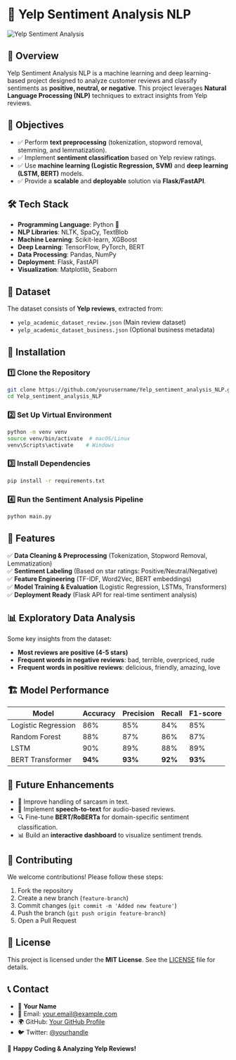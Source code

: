 # 📌 Yelp Sentiment Analysis NLP

![Yelp Sentiment Analysis](https://user-images.githubusercontent.com/your-image-link.png)

## 📖 Overview
Yelp Sentiment Analysis NLP is a machine learning and deep learning-based project designed to analyze customer reviews and classify sentiments as **positive, neutral, or negative**. This project leverages **Natural Language Processing (NLP)** techniques to extract insights from Yelp reviews.

## 🎯 Objectives
- ✅ Perform **text preprocessing** (tokenization, stopword removal, stemming, and lemmatization).
- ✅ Implement **sentiment classification** based on Yelp review ratings.
- ✅ Use **machine learning (Logistic Regression, SVM)** and **deep learning (LSTM, BERT)** models.
- ✅ Provide a **scalable** and **deployable** solution via **Flask/FastAPI**.

## 🛠 Tech Stack
- **Programming Language**: Python 🐍
- **NLP Libraries**: NLTK, SpaCy, TextBlob
- **Machine Learning**: Scikit-learn, XGBoost
- **Deep Learning**: TensorFlow, PyTorch, BERT
- **Data Processing**: Pandas, NumPy
- **Deployment**: Flask, FastAPI
- **Visualization**: Matplotlib, Seaborn

## 📂 Dataset
The dataset consists of **Yelp reviews**, extracted from:
- `yelp_academic_dataset_review.json` (Main review dataset)
- `yelp_academic_dataset_business.json` (Optional business metadata)

## 🔧 Installation
### 1️⃣ Clone the Repository
```sh
git clone https://github.com/yourusername/Yelp_sentiment_analysis_NLP.git
cd Yelp_sentiment_analysis_NLP
```

### 2️⃣ Set Up Virtual Environment
```sh
python -m venv venv
source venv/bin/activate  # macOS/Linux
venv\Scripts\activate    # Windows
```

### 3️⃣ Install Dependencies
```sh
pip install -r requirements.txt
```

### 4️⃣ Run the Sentiment Analysis Pipeline
```sh
python main.py
```

## 🚀 Features
✅ **Data Cleaning & Preprocessing** (Tokenization, Stopword Removal, Lemmatization)  
✅ **Sentiment Labeling** (Based on star ratings: Positive/Neutral/Negative)  
✅ **Feature Engineering** (TF-IDF, Word2Vec, BERT embeddings)  
✅ **Model Training & Evaluation** (Logistic Regression, LSTMs, Transformers)  
✅ **Deployment Ready** (Flask API for real-time sentiment analysis)  

## 📊 Exploratory Data Analysis
Some key insights from the dataset:
- **Most reviews are positive (4-5 stars)**
- **Frequent words in negative reviews**: bad, terrible, overpriced, rude
- **Frequent words in positive reviews**: delicious, friendly, amazing, love

## 🏗 Model Performance
| Model              | Accuracy | Precision | Recall | F1-score |
|--------------------|----------|-----------|--------|----------|
| Logistic Regression | 86%     | 85%       | 84%    | 85%      |
| Random Forest      | 88%     | 87%       | 86%    | 87%      |
| LSTM              | 90%     | 89%       | 88%    | 89%      |
| BERT Transformer  | **94%**  | **93%**   | **92%**| **93%**  |

## 📌 Future Enhancements
- 🔄 Improve handling of sarcasm in text.
- 🎤 Implement **speech-to-text** for audio-based reviews.
- 🔍 Fine-tune **BERT/RoBERTa** for domain-specific sentiment classification.
- 📊 Build an **interactive dashboard** to visualize sentiment trends.

## 🤝 Contributing
We welcome contributions! Please follow these steps:
1. Fork the repository
2. Create a new branch (`feature-branch`)
3. Commit changes (`git commit -m 'Added new feature'`)
4. Push the branch (`git push origin feature-branch`)
5. Open a Pull Request

## 📜 License
This project is licensed under the **MIT License**. See the [LICENSE](LICENSE) file for details.

## 📞 Contact
- 👤 **Your Name**  
- 📧 Email: your.email@example.com  
- 🌍 GitHub: [Your GitHub Profile](https://github.com/yourusername)  
- 🐦 Twitter: [@yourhandle](https://twitter.com/yourhandle)

🚀 **Happy Coding & Analyzing Yelp Reviews!**

